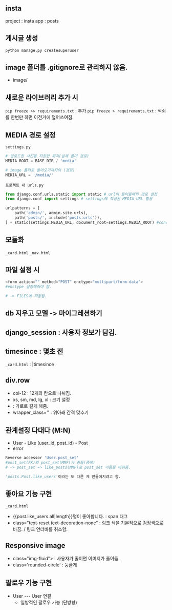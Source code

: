 ## insta
project : insta
app : posts

## 게시글 생성
`python manage.py createsuperuser`

## image 폴더를 .gitignore로 관리하지 않음.
- image/ 

## 새로운 라이브러리 추가 시  
`pip freeze >> requirements.txt` : 추가 
`pip freeze > requirements.txt` : 꺽쇠를 한번만 하면 이전거에 덮어쓰여짐.

## MEDIA 경로 설정
`settings.py`
```python
# 업로드한 사진을 저장한 위치(실제 폴더 경로)
MEDIA_ROOT = BASE_DIR / 'media'

# image 폴더로 들어오기까지의 (경로)
MEDIA_URL = '/media/'
```

`프로젝트 내 urls.py`
```python
from django.conf.urls.static import static # url이 들어올때의 경로 설정
from django.conf import settings # settings에 작성된 MEDIA_URL 활용

urlpatterns = [
    path('admin/', admin.site.urls),
    path('posts/', include('posts.urls')),
] + static(settings.MEDIA_URL, document_root=settings.MEDIA_ROOT) #concat / 경로 - 저장한 실제 위치
```

## 모듈화 
`_card.html`
`_nav.html`

## 파일 설정 시 
```python 
<form action="" method="POST" enctype="multipart/form-data"> 
#enctype 설정해줘야 함.

# -> FILES에 저장됨.
```

## db 지우고 모델 -> 마이그레션하기


## django_session : 사용자 정보가 담김.

## timesince : 몇초 전 
`_card.html` : |timesince

## div.row
- col-12 : 12개의 칸으로 나눠짐.
- xs, sm, md, lg, xl : 크기 설정
- <div class="row"> : 가로로 길게 해줌.
- wrapper_class='' : 위아래 간격 맞추기

## 관계설정 다대다 (M:N)
- User - Like (user_id, post_id) - Post 
- error 
```python
Reverse accessor 'User.post_set' 
#post_set(FK)와 post_set(MMF)가 충돌(중복)
# -> post_set => like_posts(MMF)로 post_set 이름을 바꿔줌.

'posts.Post.like_users'이라는 또 다른 게 만들어지려고 함.
```

## 좋아요 기능 구현
`_card.html`
- <span>{{post.like_users.all|length}}명이 좋아합니다.</span> : span 태그
- class="text-reset text-decoration-none" : 링크 색을 기본적으로 검정색으로 바꿈. / 링크 언더바를 취소함.

## Responsive image 
- class="img-fluid"> : 사용자가 줄이면 이미지가 줄어듦. 
- class='rounded-circle' : 둥글게

## 팔로우 기능 구현
- User --- User 연결
    - 일방적인 팔로우 가능 (단방향)
